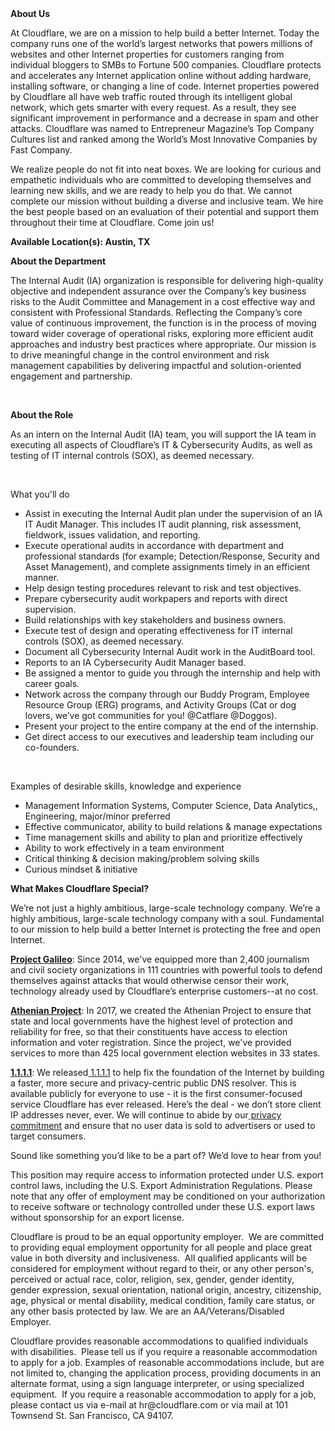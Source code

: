 <div class="content-intro">
	<div><strong>About Us</strong></div>
	<div>
		<p>At Cloudflare, we are on a mission to help build a better Internet. Today the company runs one of the world’s largest networks that powers millions of websites and other Internet properties for customers ranging from individual bloggers to SMBs to Fortune 500 companies. Cloudflare protects and accelerates any Internet application online without adding hardware, installing software, or changing a line of code. Internet properties powered by Cloudflare all have web traffic routed through its intelligent global network, which gets smarter with every request. As a result, they see significant improvement in performance and a decrease in spam and other attacks. Cloudflare was named to Entrepreneur Magazine’s Top Company Cultures list and ranked among the World’s Most Innovative Companies by Fast Company.&nbsp;</p>
		<p><span style="font-weight: 400;">We realize people do not fit into neat boxes. We are looking for curious and empathetic individuals who are committed to developing themselves and learning new skills, and we are ready to help you do that. We cannot complete our mission without building a diverse and inclusive team. We hire the best people based on an evaluation of their potential and support them throughout their time at Cloudflare. Come join us!&nbsp;</span></p>
	</div>
</div>
<p><strong>Available Location(s): Austin, TX</strong></p>
<p><strong>About the Department</strong></p>
<p>The Internal Audit (IA) organization is responsible for delivering high-quality objective and independent assurance over the Company’s key business risks to the Audit Committee and Management in a cost effective way and consistent with Professional Standards. Reflecting the Company’s core value of continuous improvement, the function is in the process of moving toward wider coverage of operational risks, exploring more efficient audit approaches and industry best practices where appropriate. Our mission is to drive meaningful change in the control environment and risk management capabilities by delivering impactful and solution-oriented engagement and partnership.</p>
<p>&nbsp;</p>
<p><strong>About the Role</strong></p>
<p>As an intern on the Internal Audit (IA) team, you will support the IA team in executing all aspects of Cloudflare’s IT &amp; Cybersecurity Audits, as well as testing of IT internal controls (SOX), as deemed necessary.&nbsp;</p>
<p>&nbsp;</p>
<p>What you'll do</p>
<ul>
	<li>Assist in executing the Internal Audit plan under the supervision of an IA IT Audit Manager. This includes IT audit planning, risk assessment, fieldwork, issues validation, and reporting.</li>
	<li>Execute operational audits in accordance with department and professional standards (for example; Detection/Response, Security and Asset Management), and complete assignments timely in an efficient manner.</li>
	<li>Help design testing procedures relevant to risk and test objectives.</li>
	<li>Prepare cybersecurity audit workpapers and reports with direct supervision.</li>
	<li>Build relationships with key stakeholders and business owners.</li>
	<li>Execute test of design and operating effectiveness for IT internal controls (SOX), as deemed necessary.</li>
	<li>Document all Cybersecurity Internal Audit work in the AuditBoard tool.</li>
	<li>Reports to an IA Cybersecurity Audit Manager based.</li>
	<li>Be assigned a mentor to guide you through the internship and help with career goals.</li>
	<li>Network across the company through our Buddy Program, Employee Resource Group (ERG) programs, and Activity Groups (Cat or dog lovers, we’ve got communities for you! @Catflare @Doggos).</li>
	<li>Present your project to the entire company at the end of the internship.</li>
	<li>Get direct access to our executives and leadership team including our co-founders.</li>
</ul>
<p>&nbsp;</p>
<p>Examples of desirable skills, knowledge and experience</p>
<ul>
	<li>Management Information Systems, Computer Science, Data Analytics,, Engineering, major/minor preferred</li>
	<li>Effective communicator, ability to build relations &amp; manage expectations&nbsp;</li>
	<li>Time management skills and ability to plan and prioritize effectively</li>
	<li>Ability to work effectively in a team environment</li>
	<li>Critical thinking &amp; decision making/problem solving skills</li>
	<li>Curious mindset &amp; initiative</li>
</ul>
<div class="content-conclusion">
	<p><strong>What Makes Cloudflare Special?</strong></p>
	<p><span style="font-weight: 400;">We’re not just a highly ambitious, large-scale technology company. We’re a highly ambitious, large-scale technology company with a soul. Fundamental to our mission to help build a better Internet is protecting the free and open Internet.</span></p>
	<p><a href="https://blog.cloudflare.com/protecting-free-expression-online/"><strong>Project Galileo</strong></a><span style="font-weight: 400;">: Since 2014, we've equipped more than 2,400 journalism and civil society organizations in 111 countries with powerful tools to defend themselves against attacks that would otherwise censor their work, technology already used by Cloudflare’s enterprise customers--at no cost.</span></p>
	<p><strong><a href="https://www.cloudflare.com/athenian/">Athenian Project</a></strong><span style="font-weight: 400;">: In 2017, we created the Athenian Project to ensure that state and local governments have the highest level of protection and reliability for free, so that their constituents have access to election information and voter registration. Since the project, we've provided services to more than 425 local government election websites in 33 states.</span></p>
	<p><a href="https://1.1.1.1/"><strong>1.1.1.1</strong></a><span style="font-weight: 400;">: We released</span><a href="https://1.1.1.1/"> <span style="font-weight: 400;">1.1.1.1</span></a><span style="font-weight: 400;"> to help fix the foundation of the Internet by building a faster, more secure and privacy-centric public DNS resolver. This is available publicly for everyone to use - it is the first consumer-focused service Cloudflare has ever released. Here’s the deal - we don’t store client IP addresses never, ever. We will continue to abide by our</span><a href="https://developers.cloudflare.com/1.1.1.1/privacy/public-dns-resolver"> privacy commitment</a><span style="font-weight: 400;"> and ensure that no user data is sold to advertisers or used to target consumers.</span></p>
	<p><span style="font-weight: 400;">Sound like something you’d like to be a part of? We’d love to hear from you!</span></p>
	<p><span style="font-weight: 400;">This position may require access to information protected under U.S. export control laws, including the U.S. Export Administration Regulations. Please note that any offer of employment may be conditioned on your authorization to receive software or technology controlled under these U.S. export laws without sponsorship for an export license.</span></p>
	<p><span style="font-weight: 400;">Cloudflare is proud to be an equal opportunity employer. &nbsp;We are committed to providing equal employment opportunity for all people and place great value in both diversity and inclusiveness. &nbsp;All qualified applicants will be considered for employment without regard to their, or any other person's, perceived or actual</span> <span style="font-weight: 400;">race, color, religion, sex, gender, gender identity, gender expression, sexual orientation, national origin, ancestry, citizenship, age, physical or mental disability, medical condition, family care status, or any other basis protected by law. </span><span style="font-weight: 400;">We are an AA/Veterans/Disabled Employer.</span></p>
	<p><span style="font-weight: 400;">Cloudflare provides reasonable accommodations to qualified individuals with disabilities. &nbsp;Please tell us if you require a reasonable accommodation to apply for a job. Examples of reasonable accommodations include, but are not limited to, changing the application process, providing documents in an alternate format, using a sign language interpreter, or using specialized equipment. &nbsp;If you require a reasonable accommodation to apply for a job, please contact us via e-mail at </span><span style="font-weight: 400;">hr@cloudflare.com</span><span style="font-weight: 400;"> or via mail at 101 Townsend St. San Francisco, CA 94107.</span></p>
</div>